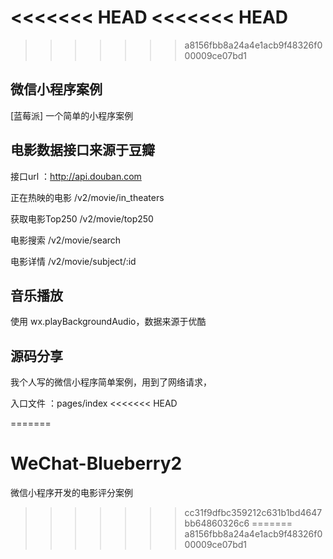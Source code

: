 <<<<<<< HEAD
<<<<<<< HEAD
=======
>>>>>>> a8156fbb8a24a4e1acb9f48326f000009ce07bd1
## 微信小程序案例
[蓝莓派] 一个简单的小程序案例

## 电影数据接口来源于豆瓣

 接口url ：http://api.douban.com
	
 正在热映的电影   /v2/movie/in_theaters
 
 获取电影Top250  /v2/movie/top250
 
 电影搜索        /v2/movie/search
 
 电影详情        /v2/movie/subject/:id

## 音乐播放
使用 wx.playBackgroundAudio，数据来源于优酷

## 源码分享
我个人写的微信小程序简单案例，用到了网络请求，

入口文件 ：pages/index
<<<<<<< HEAD

=======
# WeChat-Blueberry2
微信小程序开发的电影评分案例
>>>>>>> cc31f9dfbc359212c631b1bd4647bb64860326c6
=======
>>>>>>> a8156fbb8a24a4e1acb9f48326f000009ce07bd1
